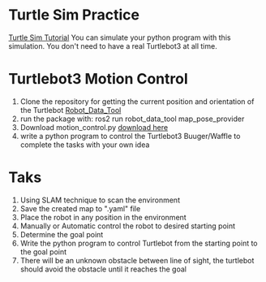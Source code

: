 # Turtle Sim Practice
[Turtle Sim Tutorial](https://davesroboshack.com/the-robot-operating-system-ros/ros2-topics/)
You can simulate your python program with this simulation. You don't need to have a real Turtlebot3 at all time.

# Turtlebot3 Motion Control
1. Clone the repository for getting the current position and orientation of the Turtlebot [Robot_Data_Tool](https://github.com/phuwanat-vg/robot_data_tool.git)
2. run the package with: ros2 run robot_data_tool map_pose_provider
3. Download motion_control.py [download here](https://github.com/technologyELTE/Robot_Data_Tool/blob/main/motion_control.py)
4. write a python program to control the Turtlebot3 Buuger/Waffle to complete the tasks with your own idea

# Taks
1. Using SLAM technique to scan the environment
2. Save the created map to ".yaml" file
3. Place the robot in any position in the environment
4. Manually or Automatic control the robot to desired starting point
5. Determine the goal point
6. Write the python program to control Turtlebot from the starting point to the goal point
7. There will be an unknown obstacle between line of sight, the turtlebot should avoid the obstacle until it reaches the goal 

